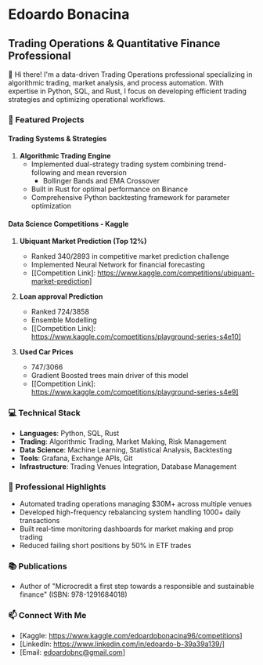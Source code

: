 # Edoardo Bonacina
## Trading Operations & Quantitative Finance Professional

👋 Hi there! I'm a data-driven Trading Operations professional specializing in algorithmic trading, market analysis, and process automation. With expertise in Python, SQL, and Rust, I focus on developing efficient trading strategies and optimizing operational workflows.

### 🚀 Featured Projects

#### Trading Systems & Strategies
1. **Algorithmic Trading Engine**
   - Implemented dual-strategy trading system combining trend-following and mean reversion
        - Bollinger Bands and EMA Crossover
   - Built in Rust for optimal performance on Binance
   - Comprehensive Python backtesting framework for parameter optimization

#### Data Science Competitions - Kaggle
1. **Ubiquant Market Prediction (Top 12%)**
   - Ranked 340/2893 in competitive market prediction challenge
   - Implemented Neural Network for financial forecasting
   - [[Competition Link]: https://www.kaggle.com/competitions/ubiquant-market-prediction]
     
2. **Loan approval Prediction**
   - Ranked 724/3858
   - Ensemble Modelling
   - [[Competition Link]: https://www.kaggle.com/competitions/playground-series-s4e10]

3. **Used Car Prices**
   - 747/3066
   - Gradient Boosted trees main driver of this model
   - [[Competition Link]: https://www.kaggle.com/competitions/playground-series-s4e9]

### 💻 Technical Stack
- **Languages**: Python, SQL, Rust
- **Trading**: Algorithmic Trading, Market Making, Risk Management
- **Data Science**: Machine Learning, Statistical Analysis, Backtesting
- **Tools**: Grafana, Exchange APIs, Git
- **Infrastructure**: Trading Venues Integration, Database Management

### 🌟 Professional Highlights
- Automated trading operations managing $30M+ across multiple venues
- Developed high-frequency rebalancing system handling 1000+ daily transactions
- Built real-time monitoring dashboards for market making and prop trading
- Reduced failing short positions by 50% in ETF trades

### 📚 Publications
- Author of "Microcredit a first step towards a responsible and sustainable finance" (ISBN: 978-1291684018)

### 📫 Connect With Me
- [Kaggle: https://www.kaggle.com/edoardobonacina96/competitions]
- [LinkedIn: https://www.linkedin.com/in/edoardo-b-39a39a139/]
- [Email: edoardobnc@gmail.com]
